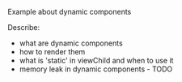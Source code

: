 Example about dynamic components

Describe:

- what are dynamic components
- how to render them
- what is 'static' in viewChild and when to use it
- memory leak in dynamic components - TODO
